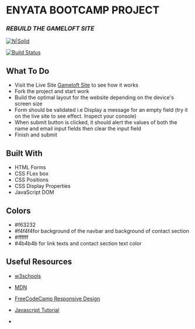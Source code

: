 # ENYATA BOOTCAMP PROJECT

### _REBUILD THE GAMELOFT SITE_

[![N|Solid](https://media.licdn.com/dms/image/C4E0BAQHiTyXJWwbgfw/company-logo_200_200/0/1615975251861?e=2147483647&v=beta&t=uAmxd3FkeRgJZLF-9CptplpSUQ4iEALuubX3iAy6zsM)](https://www.enyata.com/)

[![Build Status](https://travis-ci.org/joemccann/dillinger.svg?branch=master)](https://travis-ci.org/joemccann/dillinger)

## What To Do

- Visit the Live Site [Gameloft Site] to see how it works
- Fork the project and start work
- Build the optimal layout for the website depending on the device's screen size
- Form should be validated i.e Display a message for an empty field (try it on the live site to see effect. Inspect your console)
- When submit button is clicked, it should alert the values of both the name and email input fields then clear the input field
- Finish and submit

## Built With

- HTML Forms
- CSS FLex box
- CSS Positions
- CSS Display Properties
- JavaScript DOM

## Colors

- #f63232
-  #f4f4f4for background of the navbar and background of contact section
- #ffffff
- #4b4b4b for link texts and contact section text color

## Useful Resources

- [w3schools]
- [MDN]
- [FreeCodeCamp Responsive Design]
- [Javascript Tutorial]

  [MDN]: https://developer.mozilla.org/en-US/
  [FreeCodeCamp Responsive Design]: https://www.freecodecamp.org/learn/2022/responsive-web-design/
  [Gameloft Site]: https://gameloft-enybc.netlify.app/
  [w3schools]: https://www.w3schools.com/
  [Javascript Tutorial]: https://www.javascripttutorial.net/

-
